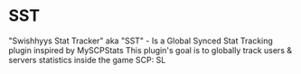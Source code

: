 # SST
"Swishhyys Stat Tracker" aka "SST" - Is a Global Synced Stat Tracking plugin inspired by MySCPStats This plugin's goal is to globally track users & servers statistics inside the game SCP: SL
